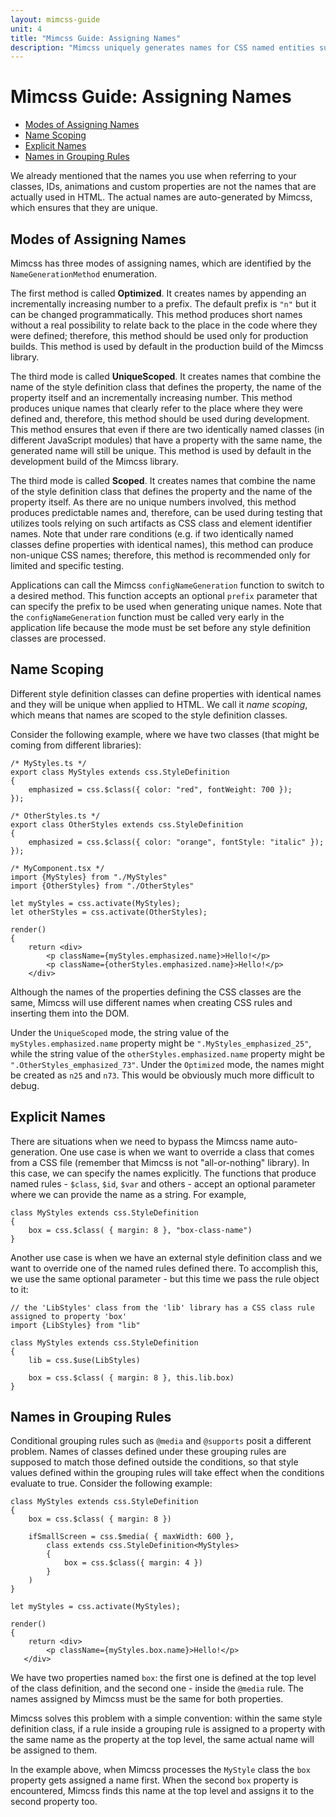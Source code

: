 ```yaml
---
layout: mimcss-guide
unit: 4
title: "Mimcss Guide: Assigning Names"
description: "Mimcss uniquely generates names for CSS named entities such as classes, element identifiers, custom variables, animations, counters, grid lines and grid areas."
---
```


# Mimcss Guide: Assigning Names

* [Modes of Assigning Names](#modes-of-assigning-names)
* [Name Scoping](#name-scoping)
* [Explicit Names](#explicit-names)
* [Names in Grouping Rules](#names-in-grouping-rules)

We already mentioned that the names you use when referring to your classes, IDs, animations and custom properties are not the names that are actually used in HTML. The actual names are auto-generated by Mimcss, which ensures that they are unique.

## Modes of Assigning Names
Mimcss has three modes of assigning names, which are identified by the `NameGenerationMethod` enumeration.

The first method is called **Optimized**. It creates names by appending an incrementally increasing number to a prefix. The default prefix is `"n"` but it can be changed programmatically. This method produces short names without a real possibility to relate back to the place in the code where they were defined; therefore, this method should be used only for production builds. This method is used by default in the production build of the Mimcss library.

The third mode is called **UniqueScoped**. It creates names that combine the name of the style definition class that defines the property, the name of the property itself and an incrementally increasing number. This method produces unique names that clearly refer to the place where they were defined and, therefore, this method should be used during development. This method ensures that even if there are two identically named classes (in different JavaScript modules) that have a property with the same name, the generated name will still be unique. This method is used by default in the development build of the Mimcss library.

The third mode is called **Scoped**. It creates names that combine the name of the style definition class that defines the property and the name of the property itself. As there are no unique numbers involved, this method produces predictable names and, therefore, can be used during testing that utilizes tools relying on such artifacts as CSS class and element identifier names. Note that under rare conditions (e.g. if two identically named classes define properties with identical names), this method can produce non-unique CSS names; therefore, this method is recommended only for limited and specific testing.

Applications can call the Mimcss `configNameGeneration` function to switch to a desired method. This function accepts an optional `prefix` parameter that can specify the prefix to be used when generating unique names. Note that the `configNameGeneration` function must be called very early in the application life because the mode must be set before any style definition classes are processed.

## Name Scoping
Different style definition classes can define properties with identical names and they will be unique when applied to HTML. We call it *name scoping*, which means that names are scoped to the style definition classes.

Consider the following example, where we have two classes (that might be coming from different libraries):

```tsx
/* MyStyles.ts */
export class MyStyles extends css.StyleDefinition
{
    emphasized = css.$class({ color: "red", fontWeight: 700 });
});

/* OtherStyles.ts */
export class OtherStyles extends css.StyleDefinition
{
    emphasized = css.$class({ color: "orange", fontStyle: "italic" });
});

/* MyComponent.tsx */
import {MyStyles} from "./MyStyles"
import {OtherStyles} from "./OtherStyles"

let myStyles = css.activate(MyStyles);
let otherStyles = css.activate(OtherStyles);

render()
{
    return <div>
        <p className={myStyles.emphasized.name}>Hello!</p>
        <p className={otherStyles.emphasized.name}>Hello!</p>
    </div>
```

Although the names of the properties defining the CSS classes are the same, Mimcss will use different names when creating CSS rules and inserting them into the DOM.

Under the `UniqueScoped` mode, the string value of the `myStyles.emphasized.name` property might be `".MyStyles_emphasized_25"`, while the string value of the `otherStyles.emphasized.name` property might be `".OtherStyles_emphasized_73"`. Under the `Optimized` mode, the names might be created as `n25` and `n73`. This would be obviously much more difficult to debug.

## Explicit Names
There are situations when we need to bypass the Mimcss name auto-generation. One use case is when we want to override a class that comes from a CSS file (remember that Mimcss is not "all-or-nothing" library). In this case, we can specify the names explicitly. The functions that produce named rules - `$class`, `$id`, `$var` and others - accept an optional parameter where we can provide the name as a string. For example,

```tsx
class MyStyles extends css.StyleDefinition
{
    box = css.$class( { margin: 8 }, "box-class-name")
}
```

Another use case is when we have an external style definition class and we want to override one of the named rules defined there. To accomplish this, we use the same optional parameter - but this time we pass the rule object to it:

```tsx
// the 'LibStyles' class from the 'lib' library has a CSS class rule assigned to property 'box'
import {LibStyles} from "lib"

class MyStyles extends css.StyleDefinition
{
    lib = css.$use(LibStyles)

    box = css.$class( { margin: 8 }, this.lib.box)
}
```

## Names in Grouping Rules
Conditional grouping rules such as `@media` and `@supports` posit a different problem. Names of classes defined under these grouping rules are supposed to match those defined outside the conditions, so that style values defined within the grouping rules will take effect when the conditions evaluate to true. Consider the following example:

```tsx
class MyStyles extends css.StyleDefinition
{
    box = css.$class( { margin: 8 })

    ifSmallScreen = css.$media( { maxWidth: 600 },
        class extends css.StyleDefinition<MyStyles>
        {
            box = css.$class({ margin: 4 })
        }
    )
}

let myStyles = css.activate(MyStyles);

render()
{
    return <div>
        <p className={myStyles.box.name}>Hello!</p>
   </div>
```

We have two properties named `box`: the first one is defined at the top level of the class definition, and the second one - inside the `@media` rule. The names assigned by Mimcss must be the same for both properties.

Mimcss solves this problem with a simple convention: within the same style definition class, if a rule inside a grouping rule is assigned to a property with the same name as the property at the top level, the same actual name will be assigned to them.

In the example above, when Mimcss processes the `MyStyle` class the `box` property gets assigned a name first. When the second `box` property is encountered, Mimcss finds this name at the top level and assigns it to the second property too.

